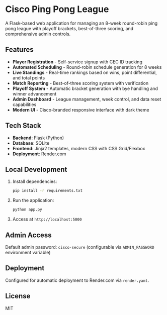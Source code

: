 # Cisco Ping Pong League

A Flask-based web application for managing an 8-week round-robin ping pong league with playoff brackets, best-of-three scoring, and comprehensive admin controls.

## Features

- **Player Registration** - Self-service signup with CEC ID tracking
- **Automated Scheduling** - Round-robin schedule generation for 8 weeks
- **Live Standings** - Real-time rankings based on wins, point differential, and total points
- **Match Reporting** - Best-of-three scoring system with verification
- **Playoff System** - Automatic bracket generation with bye handling and winner advancement
- **Admin Dashboard** - League management, week control, and data reset capabilities
- **Modern UI** - Cisco-branded responsive interface with dark theme

## Tech Stack

- **Backend**: Flask (Python)
- **Database**: SQLite
- **Frontend**: Jinja2 templates, modern CSS with CSS Grid/Flexbox
- **Deployment**: Render.com

## Local Development

1. Install dependencies:
   ```bash
   pip install -r requirements.txt
   ```

2. Run the application:
   ```bash
   python app.py
   ```

3. Access at `http://localhost:5000`

## Admin Access

Default admin password: `cisco-secure` (configurable via `ADMIN_PASSWORD` environment variable)

## Deployment

Configured for automatic deployment to Render.com via `render.yaml`.

## License

MIT
